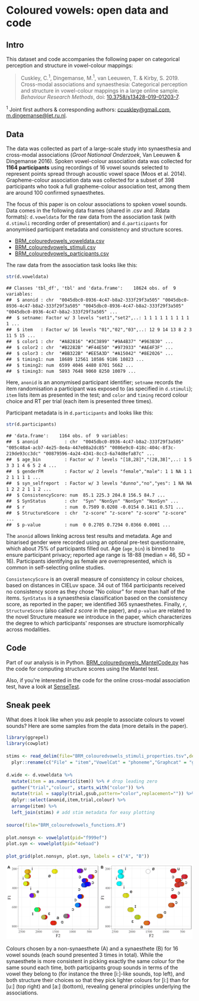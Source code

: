 Coloured vowels: open data and code
================

Intro
-----

This dataset and code accompanies the following paper on categorical perception and structure in vowel-colour mappings:

> Cuskley, C.<sup>1</sup>, Dingemanse, M.<sup>1</sup>, van Leeuwen, T. & Kirby, S. 2019. Cross-modal associations and synaesthesia: Categorical perception and structure in vowel-colour mappings in a large online sample. *Behaviour Research Methods*, doi: [10.3758/s13428-019-01203-7](https://doi.org/10.3758/s13428-019-01203-7).

<sup>1</sup> Joint first authors & corresponding authors: <ccuskley@gmail.com>, <m.dingemanse@let.ru.nl>.

Data
----

The data was collected as part of a large-scale study into synaesthesia and cross-modal associations (*Groot Nationaal Onderzoek*, Van Leeuwen & Dingemanse 2016). Spoken vowel-colour association data was collected for **1164 participants** using recordings of 16 vowel sounds selected to represent points spread through acoustic vowel space (Moos et al. 2014). Grapheme-colour association data was collected for a subset of 398 participants who took a full grapheme-colour association test, among them are around 100 confirmed synaesthetes.

The focus of this paper is on colour associations to spoken vowel sounds. Data comes in the following data frames (shared in .csv and .Rdata formats): `d.voweldata` for the raw data from the association task (with `d.stimuli` recording order of presentation) and `d.participants` for anonymised participant metadata and consistency and structure scores.

-   [BRM\_colouredvowels\_voweldata.csv](/BRM_colouredvowels_voweldata.csv)
-   [BRM\_colouredvowels\_stimuli.csv](/BRM_colouredvowels_stimuli.csv)
-   [BRM\_colouredvowels\_participants.csv](/BRM_colouredvowels_participants.csv)

The raw data from the association task looks like this:

``` r
str(d.voweldata)
```

    ## Classes 'tbl_df', 'tbl' and 'data.frame':    18624 obs. of  9 variables:
    ##  $ anonid : chr  "0045dbc0-8936-4c47-b8a2-333f29f3a505" "0045dbc0-8936-4c47-b8a2-333f29f3a505" "0045dbc0-8936-4c47-b8a2-333f29f3a505" "0045dbc0-8936-4c47-b8a2-333f29f3a505" ...
    ##  $ setname: Factor w/ 3 levels "set1","set2",..: 1 1 1 1 1 1 1 1 1 1 ...
    ##  $ item   : Factor w/ 16 levels "01","02","03",..: 12 9 14 13 8 2 3 11 5 15 ...
    ##  $ color1 : chr  "#A82816" "#3C3899" "#9A4B37" "#963B30" ...
    ##  $ color2 : chr  "#B2282B" "#F44E50" "#973933" "#AE4F3F" ...
    ##  $ color3 : chr  "#BB322B" "#EE5A3D" "#A15042" "#8E2026" ...
    ##  $ timing1: num  18689 12561 10586 9186 10823 ...
    ##  $ timing2: num  6599 4046 4480 8701 5662 ...
    ##  $ timing3: num  5893 7648 9060 8250 10079 ...

Here, `anonid` is an anonymised participant identifier; `setname` records the item randomisation a participant was exposed to (as specified in `d.stimuli`); `item` lists item as presented in the test; and `color` and `timing` record colour choice and RT per trial (each item is presented three times).

Participant metadata is in `d.participants` and looks like this:

``` r
str(d.participants)
```

    ## 'data.frame':    1164 obs. of  9 variables:
    ##  $ anonid          : chr  "0045dbc0-8936-4c47-b8a2-333f29f3a505" "005c48a4-acb7-4e25-8e4a-447e08a2dc85" "0086e9c0-418c-404c-8f3c-219de93cc3dc" "00879596-4a24-4341-8cc3-6a74d8efa87c" ...
    ##  $ age_bin         : Factor w/ 7 levels "[18,28]","(28,38]",..: 1 5 3 3 1 4 6 5 2 4 ...
    ##  $ genderFM        : Factor w/ 2 levels "female","male": 1 1 NA 1 1 2 1 1 1 1 ...
    ##  $ syn_selfreport  : Factor w/ 3 levels "dunno","no","yes": 1 NA NA 1 2 2 2 1 1 2 ...
    ##  $ ConsistencyScore: num  85.1 225.3 204.8 156.5 84.7 ...
    ##  $ SynStatus       : chr  "Syn" "NonSyn" "NonSyn" "NonSyn" ...
    ##  $ r               : num  0.7509 0.0208 -0.0154 0.1411 0.571 ...
    ##  $ StructureScore  : chr  "z-score" "z-score" "z-score" "z-score" ...
    ##  $ p-value         : num  0 0.2705 0.7294 0.0366 0.0001 ...

The `anonid` allows linking across test results and metadata. Age and binarised gender were recorded using an optional pre-test questionnaire, which about 75% of participants filled out. Age (`age_bin`) is binned to ensure participant privacy; reported age range is 18-88 (median = 46, SD = 16). Participants identifying as female are overrepresented, which is common in self-selecting online studies.

`ConsistencyScore` is an overall measure of consistency in colour choices, based on distances in CIELuv space. 34 out of 1164 participants received no consistency score as they chose "No colour" for more than half of the items. `SynStatus` is a synaesthesia classification based on the consistency score, as reported in the paper; we identified 365 synaesthetes. Finally, `r`, `StructureScore` (also called *z score* in the paper), and `p-value` are related to the novel Structure measure we introduce in the paper, which characterizes the degree to which participants' responses are structure isomorphically across modalities.

Code
----

Part of our analysis is in Python. [BRM\_colouredvowels\_MantelCode.py](/BRM_colouredvowels_MantelCode.py) has the code for computing structure scores using the Mantel test.

Also, if you're interested in the code for the online cross-modal association test, have a look at [SenseTest](/SenseTest).

Sneak peek
----------

What does it look like when you ask people to associate colours to vowel sounds? Here are some samples from the data (more details in the paper).

``` r
library(ggrepel)
library(cowplot)

stims <- read_delim(file="BRM_colouredvowels_stimuli_properties.tsv",delim="\t") %>%
  plyr::rename(c("File" = "item","VowelCat" = "phoneme","Graphcat" = "grapheme"))

d.wide <- d.voweldata %>%
  mutate(item = as.numeric(item)) %>% # drop leading zero
  gather("trial","colour", starts_with("color")) %>%
  mutate(trial = sapply(trial,gsub,pattern="color",replacement="")) %>% # keep only trial number
  dplyr::select(anonid,item,trial,colour) %>%
  arrange(item) %>%
  left_join(stims) # add stim metadata for easy plotting

source(file="BRM_colouredvowels_functions.R")

plot.nonsyn <- vowelplot(pid="f999ef")
plot.syn <- vowelplot(pid="4e6aad")

plot_grid(plot.nonsyn, plot.syn, labels = c("A", "B"))
```

![](figs/examples-1.png)

Colours chosen by a non-synaesthete (A) and a synaesthete (B) for 16 vowel sounds (each sound presented 3 times in total). While the synaesthete is more consistent in picking exactly the same colour for the same sound each time, both participants group sounds in terms of the vowel they belong to (for instance the three \[i:\]-like sounds, top left), and both structure their choices so that they pick lighter colours for \[i:\] than for \[u:\] (top right) and \[a:\] (bottom), revealing general principles underlying the associations.
